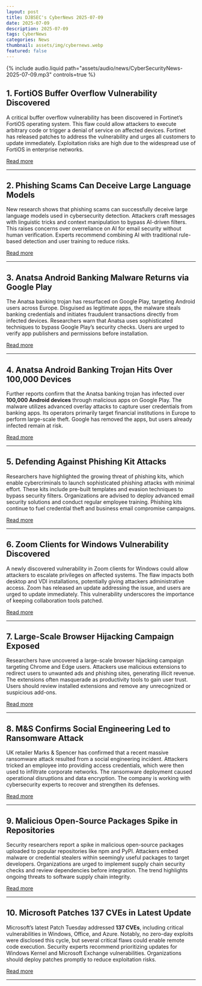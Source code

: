 ```yaml
---
layout: post
title: DJBSEC's CyberNews 2025-07-09
date: 2025-07-09
description: 2025-07-09
tags: CyberNews
categories: News
thumbnail: assets/img/cybernews.webp
featured: false
---
```


<div class="row mt-3">
    <div class="col-sm mt-3 mt-md-0">
        {% include audio.liquid path="assets/audio/news/CyberSecurityNews-2025-07-09.mp3" controls=true %}
    </div>
</div>


## 1. FortiOS Buffer Overflow Vulnerability Discovered

A critical buffer overflow vulnerability has been discovered in Fortinet’s FortiOS operating system. This flaw could allow attackers to execute arbitrary code or trigger a denial of service on affected devices. Fortinet has released patches to address the vulnerability and urges all customers to update immediately. Exploitation risks are high due to the widespread use of FortiOS in enterprise networks.

[Read more](https://cybersecuritynews.com/fortios-buffer-overflow-vulnerability/)

---

## 2. Phishing Scams Can Deceive Large Language Models

New research shows that phishing scams can successfully deceive large language models used in cybersecurity detection. Attackers craft messages with linguistic tricks and context manipulation to bypass AI-driven filters. This raises concerns over overreliance on AI for email security without human verification. Experts recommend combining AI with traditional rule-based detection and user training to reduce risks.

[Read more](https://www.securitymagazine.com/articles/101738-phishing-scams-can-deceive-large-language-models)

---

## 3. Anatsa Android Banking Malware Returns via Google Play

The Anatsa banking trojan has resurfaced on Google Play, targeting Android users across Europe. Disguised as legitimate apps, the malware steals banking credentials and initiates fraudulent transactions directly from infected devices. Researchers warn that Anatsa uses sophisticated techniques to bypass Google Play’s security checks. Users are urged to verify app publishers and permissions before installation.

[Read more](https://cybersecuritynews.com/anatsa-android-banking-malware-from-google-play/)

---

## 4. Anatsa Android Banking Trojan Hits Over 100,000 Devices

Further reports confirm that the Anatsa banking trojan has infected over **100,000 Android devices** through malicious apps on Google Play. The malware utilizes advanced overlay attacks to capture user credentials from banking apps. Its operators primarily target financial institutions in Europe to perform large-scale theft. Google has removed the apps, but users already infected remain at risk.

[Read more](https://thehackernews.com/2025/07/anatsa-android-banking-trojan-hits.html)

---

## 5. Defending Against Phishing Kit Attacks

Researchers have highlighted the growing threat of phishing kits, which enable cybercriminals to launch sophisticated phishing attacks with minimal effort. These kits include pre-built templates and evasion techniques to bypass security filters. Organizations are advised to deploy advanced email security solutions and conduct regular employee training. Phishing kits continue to fuel credential theft and business email compromise campaigns.

[Read more](https://cybersecuritynews.com/defend-against-phishing-kit-attacks/)

---

## 6. Zoom Clients for Windows Vulnerability Discovered

A newly discovered vulnerability in Zoom clients for Windows could allow attackers to escalate privileges on affected systems. The flaw impacts both desktop and VDI installations, potentially giving attackers administrative access. Zoom has released an update addressing the issue, and users are urged to update immediately. This vulnerability underscores the importance of keeping collaboration tools patched.

[Read more](https://cybersecuritynews.com/zoom-clients-for-windows-vulnerability/)

---

## 7. Large-Scale Browser Hijacking Campaign Exposed

Researchers have uncovered a large-scale browser hijacking campaign targeting Chrome and Edge users. Attackers use malicious extensions to redirect users to unwanted ads and phishing sites, generating illicit revenue. The extensions often masquerade as productivity tools to gain user trust. Users should review installed extensions and remove any unrecognized or suspicious add-ons.

[Read more](https://go.theregister.com/feed/www.theregister.com/2025/07/08/browser_hijacking_campaign/)

---

## 8. M&S Confirms Social Engineering Led to Ransomware Attack

UK retailer Marks & Spencer has confirmed that a recent massive ransomware attack resulted from a social engineering incident. Attackers tricked an employee into providing access credentials, which were then used to infiltrate corporate networks. The ransomware deployment caused operational disruptions and data encryption. The company is working with cybersecurity experts to recover and strengthen its defenses.

[Read more](https://www.bleepingcomputer.com/news/security/mands-confirms-social-engineering-led-to-massive-ransomware-attack/)

---

## 9. Malicious Open-Source Packages Spike in Repositories

Security researchers report a spike in malicious open-source packages uploaded to popular repositories like npm and PyPI. Attackers embed malware or credential stealers within seemingly useful packages to target developers. Organizations are urged to implement supply chain security checks and review dependencies before integration. The trend highlights ongoing threats to software supply chain integrity.

[Read more](https://www.darkreading.com/application-security/malicious-open-source-packages-spike)

---

## 10. Microsoft Patches 137 CVEs in Latest Update

Microsoft’s latest Patch Tuesday addressed **137 CVEs**, including critical vulnerabilities in Windows, Office, and Azure. Notably, no zero-day exploits were disclosed this cycle, but several critical flaws could enable remote code execution. Security experts recommend prioritizing updates for Windows Kernel and Microsoft Exchange vulnerabilities. Organizations should deploy patches promptly to reduce exploitation risks.

[Read more](https://www.darkreading.com/application-security/microsoft-patches-137-cves-no-zero-days)

---
